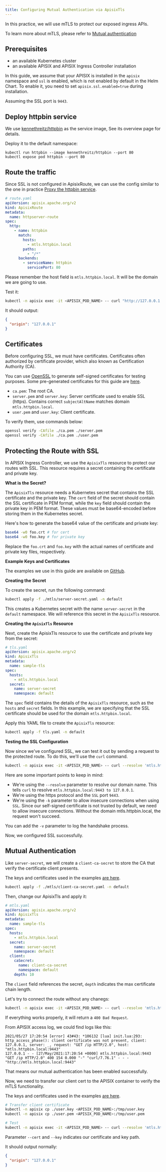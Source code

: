 ```yaml
---
title: Configuring Mutual Authentication via ApisixTls
---
```


<!--
#
# Licensed to the Apache Software Foundation (ASF) under one or more
# contributor license agreements.  See the NOTICE file distributed with
# this work for additional information regarding copyright ownership.
# The ASF licenses this file to You under the Apache License, Version 2.0
# (the "License"); you may not use this file except in compliance with
# the License.  You may obtain a copy of the License at
#
#     http://www.apache.org/licenses/LICENSE-2.0
#
# Unless required by applicable law or agreed to in writing, software
# distributed under the License is distributed on an "AS IS" BASIS,
# WITHOUT WARRANTIES OR CONDITIONS OF ANY KIND, either express or implied.
# See the License for the specific language governing permissions and
# limitations under the License.
#
-->

In this practice, we will use mTLS to protect our exposed ingress APIs.

To learn more about mTLS, please refer to [Mutual authentication](https://en.wikipedia.org/wiki/Mutual_authentication)

## Prerequisites

- an available Kubernetes cluster
- an available APISIX and APISIX Ingress Controller installation

In this guide, we assume that your APISIX is installed in the `apisix` namespace and `ssl` is enabled, which is not enabled by default in the Helm Chart. To enable it, you need to set `apisix.ssl.enabled=true` during installation.

Assuming the SSL port is `9443`.

## Deploy httpbin service

We use [kennethreitz/httpbin](https://hub.docker.com/r/kennethreitz/httpbin/) as the service image, See its overview page for details.

Deploy it to the default namespace:

```shell
kubectl run httpbin --image kennethreitz/httpbin --port 80
kubectl expose pod httpbin --port 80
```

## Route the traffic

Since SSL is not configured in ApisixRoute, we can use the config similar to the one in practice [Proxy the httpbin service](./proxy-the-httpbin-service.md).

```yaml
# route.yaml
apiVersion: apisix.apache.org/v2
kind: ApisixRoute
metadata:
  name: httpserver-route
spec:
  http:
    - name: httpbin
      match:
        hosts:
          - mtls.httpbin.local
        paths:
          - "/*"
      backends:
        - serviceName: httpbin
          servicePort: 80
```

Please remember the host field is `mtls.httpbin.local`. It will be the domain we are going to use.

Test it:

```bash
kubectl -n apisix exec -it <APISIX_POD_NAME> -- curl "http://127.0.0.1:9080/ip" -H "Host: mtls.httpbin.local"
```

It should output:

```json
{
  "origin": "127.0.0.1"
}
```

## Certificates

Before configuring SSL, we must have certificates. Certificates often authorized by certificate provider, which also known as Certification Authority (CA).

You can use [OpenSSL](https://en.wikipedia.org/wiki/Openssl) to generate self-signed certificates for testing purposes. Some pre-generated certificates for this guide are [here](https://github.com/api7/api7-ingress-controller/tree/master/docs/en/latest/tutorials/mtls).

- `ca.pem`: The root CA.
- `server.pem` and `server.key`: Server certificate used to enable SSL (https). Contains correct `subjectAltName` matches domain `mtls.httpbin.local`.
- `user.pem` and `user.key`: Client certificate.

To verify them, use commands below:

```bash
openssl verify -CAfile ./ca.pem ./server.pem
openssl verify -CAfile ./ca.pem ./user.pem
```

## Protecting the Route with SSL

In APISIX Ingress Controller, we use the `ApisixTls` resource to protect our routes with SSL. This resource requires a secret containing the certificate and private key.

**What is the Secret?**

The `ApisixTls` resource needs a Kubernetes secret that contains the SSL certificate and the private key. The `cert` field of the secret should contain the SSL certificate in PEM format, while the `key` field should contain the private key in PEM format. These values must be base64-encoded before storing them in the Kubernetes secret.

Here's how to generate the base64 value of the certificate and private key:

```bash
base64 -w0 foo.crt # for cert
base64 -w0 foo.key # for private key
```

Replace the `foo.crt` and `foo.key` with the actual names of certificate and private key files, respectively.

**Example Keys and Certificates**

The examples we use in this guide are available on [GitHub](https://github.com/api7/api7-ingress-controller/tree/master/docs/en/latest/tutorials/mtls).

**Creating the Secret**

To create the secret, run the following command:

```bash
kubectl apply -f ./mtls/server-secret.yaml -n default
```

This creates a Kubernetes secret with the name `server-secret` in the `default` namespace. We will reference this secret in the `ApisixTls` resource.

**Creating the `ApisixTls` Resource**

Next, create the ApisixTls resource to use the certificate and private key from the secret:

```yaml
# tls.yaml
apiVersion: apisix.apache.org/v2
kind: ApisixTls
metadata:
  name: sample-tls
spec:
  hosts:
    - mtls.httpbin.local
  secret:
    name: server-secret
    namespace: default
```

The `spec` field contains the details of the `ApisixTls` resource, such as the `hosts` and `secret` fields. In this example, we are specifying that the SSL certificate should be used for the domain `mtls.httpbin.local`.

Apply this YAML file to create the `ApisixTls` resource:

```bash
kubectl apply -f tls.yaml -n default
```

**Testing the SSL Configuration**

Now since we've configured SSL, we can test it out by sending a request to the protected route. To do this, we'll use the `curl` command.

```bash
kubectl -n apisix exec -it <APISIX_POD_NAME> -- curl --resolve 'mtls.httpbin.local:9443:127.0.0.1' "https://mtls.httpbin.local:9443/ip" -k
```

Here are some important points to keep in mind:

- We're using the `--resolve` parameter to resolve our domain name. This tells `curl` to resolve `mtls.httpbin.local:9443 to 127.0.0.1`.
- We're using the https protocol and the `SSL` port `9443`.
- We're using the `-k` parameter to allow insecure connections when using `SSL`. Since our self-signed certificate is not trusted by default, we need to allow insecure connections.
Without the domain mtls.httpbin.local, the request won't succeed.

You can add the `-v` parameter to log the handshake process.

Now, we configured SSL successfully.

## Mutual Authentication

Like `server-secret`, we will create a `client-ca-secret` to store the CA that verify the certificate client presents.

The keys and certificates used in the examples [are here](https://github.com/api7/api7-ingress-controller/tree/master/docs/en/latest/tutorials/mtls).

```bash
kubectl apply -f ./mtls/client-ca-secret.yaml -n default
```

Then, change our ApisixTls and apply it:

```yaml
# mtls.yaml
apiVersion: apisix.apache.org/v2
kind: ApisixTls
metadata:
  name: sample-tls
spec:
  hosts:
    - mtls.httpbin.local
  secret:
    name: server-secret
    namespace: default
  client:
    caSecret:
      name: client-ca-secret
      namespace: default
    depth: 10
```

The `client` field references the secret, `depth` indicates the max certificate chain length.

Let's try to connect the route without any chanegs:

```bash
kubectl -n apisix exec -it <APISIX_POD_NAME> -- curl --resolve 'mtls.httpbin.local:9443:127.0.0.1' "https://mtls.httpbin.local:9443/ip" -k
```

If everything works properly, it will return a `400 Bad Request`.

From APISIX access log, we could find logs like this:

```log
2021/05/27 17:20:54 [error] 43#43: *106132 [lua] init.lua:293: http_access_phase(): client certificate was not present, client: 127.0.0.1, server: _, request: "GET /ip HTTP/2.0", host: "mtls.httpbin.local:9443"
127.0.0.1 - - [27/May/2021:17:20:54 +0000] mtls.httpbin.local:9443 "GET /ip HTTP/2.0" 400 154 0.000 "-" "curl/7.76.1" - - - "http://mtls.httpbin.local:9443"
```

That means our mutual authentication has been enabled successfully.

Now, we need to transfer our client cert to the APISIX container to verify the mTLS functionality.

The keys and certificates used in the examples [are here](https://github.com/api7/api7-ingress-controller/tree/master/docs/en/latest/tutorials/mtls).

```bash
# Transfer client certificate
kubectl -n apisix cp ./user.key <APISIX_POD_NAME>:/tmp/user.key
kubectl -n apisix cp ./user.pem <APISIX_POD_NAME>:/tmp/user.pem

# Test
kubectl -n apisix exec -it <APISIX_POD_NAME> -- curl --resolve 'mtls.httpbin.local:9443:127.0.0.1' "https://mtls.httpbin.local:9443/ip" -k --cert /tmp/user.pem --key /tmp/user.key
```

Parameter `--cert` and `--key` indicates our certificate and key path.

It should output normally:

```json
{
  "origin": "127.0.0.1"
}
```
